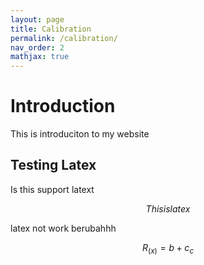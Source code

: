 ```yaml
---
layout: page
title: Calibration
permalink: /calibration/
nav_order: 2
mathjax: true
---
```


# Introduction
This is introduciton to my website

## Testing Latex
Is this support latext

$$This is latex$$

latex not work
berubahhh

$$ R_{(x)} = b + c_{c} $$